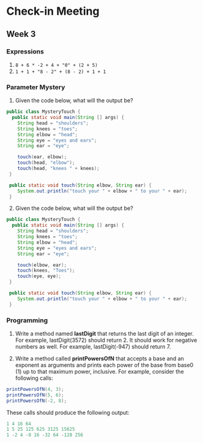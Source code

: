 # Check-in Meeting
## Week 3

### Expressions
1. `8 + 6 * -2 + 4 + "0" + (2 + 5)`
2. `1 + 1 + "8 - 2" + (8 - 2) + 1 + 1`

### Parameter Mystery
1. Given the code below, what will the output be?
  ```java
  public class MysteryTouch {
    public static void main(String [] args) {
      String head = "shoulders";
      String knees = "toes";
      String elbow = "head";
      String eye = "eyes and ears";
      String ear = "eye";

      touch(ear, elbow);
      touch(head, "elbow");
      touch(head, "knees " + knees);
   }

   public static void touch(String elbow, String ear) {
      System.out.println("touch your " + elbow + " to your " + ear);
   }
  ```

2. Given the code below, what will the output be?
  ```java
  public class MysteryTouch {
    public static void main(String [] args) {
      String head = "shoulders";
      String knees = "toes";
      String elbow = "head";
      String eye = "eyes and ears";
      String ear = "eye";

      touch(elbow, ear);
      touch(knees, "Toes");
      touch(eye, eye);
   }

   public static void touch(String elbow, String ear) {
      System.out.println("touch your " + elbow + " to your " + ear);
   }
```

### Programming
1. Write a method named __lastDigit__ that returns the last digit of an integer. For example, lastDigit(3572) should return 2. It should work for negative numbers as well. For example, lastDigit(-947) should return 7.

2. Write a method called __printPowersOfN__ that accepts a base and an exponent as arguments and prints each power of the base from base0 (1) up to that maximum power, inclusive. For example, consider the following calls:
  ```java
  printPowersOfN(4, 3);
  printPowersOfN(5, 6);
  printPowersOfN(-2, 8);
  ```
  These calls should produce the following output:
  ```java
  1 4 16 64
  1 5 25 125 625 3125 15625
  1 -2 4 -8 16 -32 64 -128 256
  ```
